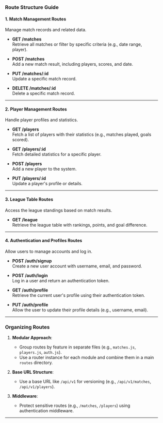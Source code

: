 
### **Route Structure Guide**

#### **1. Match Management Routes**  
Manage match records and related data.  

- **GET /matches**  
  Retrieve all matches or filter by specific criteria (e.g., date range, player).  

- **POST /matches**  
  Add a new match result, including players, scores, and date.  

- **PUT /matches/:id**  
  Update a specific match record.  

- **DELETE /matches/:id**  
  Delete a specific match record.  

---

#### **2. Player Management Routes**  
Handle player profiles and statistics.  

- **GET /players**  
  Fetch a list of players with their statistics (e.g., matches played, goals scored).  

- **GET /players/:id**  
  Fetch detailed statistics for a specific player.  

- **POST /players**  
  Add a new player to the system.  

- **PUT /players/:id**  
  Update a player's profile or details.  

---

#### **3. League Table Routes**  
Access the league standings based on match results.  

- **GET /league**  
  Retrieve the league table with rankings, points, and goal difference.  

---

#### **4. Authentication and Profiles Routes**  
Allow users to manage accounts and log in.  

- **POST /auth/signup**  
  Create a new user account with username, email, and password.  

- **POST /auth/login**  
  Log in a user and return an authentication token.  

- **GET /auth/profile**  
  Retrieve the current user's profile using their authentication token.  

- **PUT /auth/profile**  
  Allow the user to update their profile details (e.g., username, email).  

---

### **Organizing Routes**

1. **Modular Approach**:  
   - Group routes by feature in separate files (e.g., `matches.js`, `players.js`, `auth.js`).  
   - Use a router instance for each module and combine them in a main `routes` directory.

2. **Base URL Structure**:  
   - Use a base URL like `/api/v1` for versioning (e.g., `/api/v1/matches`, `/api/v1/players`).

3. **Middleware**:  
   - Protect sensitive routes (e.g., `/matches`, `/players`) using authentication middleware.  

---
